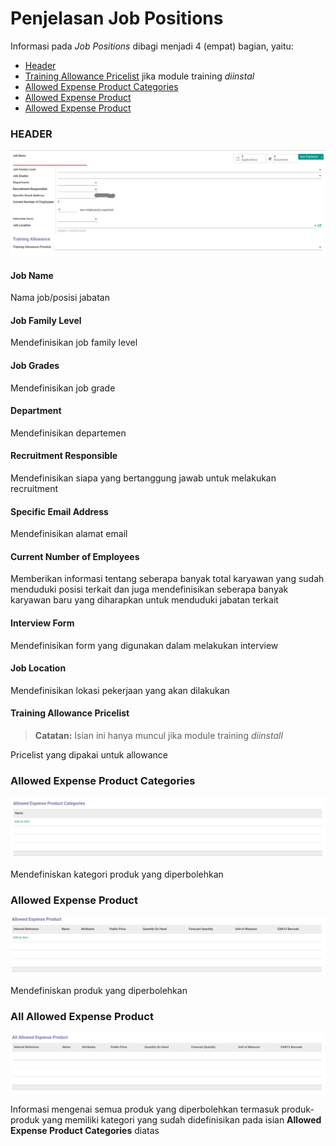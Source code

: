 # Penjelasan Job Positions

Informasi pada *Job Positions* dibagi menjadi 4 (empat) bagian, yaitu:

* [Header](#bagian-header)
* [Training Allowance Pricelist](#field-pricelist) jika module training *diinstal*
* [Allowed Expense Product Categories](#bagian-allowed-expense-product-categories)
* [Allowed Expense Product](#bagian-allowed-expense-product)
* [Allowed Expense Product](#bagian-all-allowed-expense-product)

### <a name="bagian-header">HEADER</a>

![](../../img/job-positions/header.png)

#### <a name="field-name">Job Name</a>

Nama job/posisi jabatan

#### <a name="field-family-level-id">Job Family Level</a>

Mendefinisikan job family level

#### <a name="field-grade-id">Job Grades</a>

Mendefinisikan job grade

#### <a name="field-department-id">Department</a>

Mendefinisikan departemen

#### <a name="field-user-id">Recruitment Responsible</a>

Mendefinisikan siapa yang bertanggung jawab untuk melakukan recruitment

#### <a name="field-alias-name">Specific Email Address</a>

Mendefinisikan alamat email

#### <a name="field-no-of-employee">Current Number of Employees</a>

Memberikan informasi tentang seberapa banyak total karyawan yang sudah menduduki posisi terkait dan juga mendefinisikan seberapa banyak karyawan baru yang diharapkan untuk menduduki jabatan terkait

#### <a name="field-interview-form">Interview Form</a>

Mendefinisikan form yang digunakan dalam melakukan interview

#### <a name="field-job-location">Job Location</a>

Mendefinisikan lokasi pekerjaan yang akan dilakukan

#### <a name="field-pricelist">Training Allowance Pricelist</a>
>**Catatan:** Isian ini hanya muncul jika module training *diinstall*

Pricelist yang dipakai untuk allowance

### <a name="bagian-allowed-expense-product-categories">Allowed Expense Product Categories</a>

![](../../img/job-positions/allowed-expense-product-categories.png)

Mendefiniskan kategori produk yang diperbolehkan

### <a name="bagian-allowed-expense-product">Allowed Expense Product</a>

![](../../img/job-positions/allowed-expense-product.png)

Mendefiniskan produk yang diperbolehkan

### <a name="bagian-all-allowed-expense-product">All Allowed Expense Product</a>

![](../../img/job-positions/all-allowed-expense-product.png)

Informasi mengenai semua produk yang diperbolehkan termasuk produk-produk yang memiliki kategori yang sudah didefinisikan pada isian **Allowed Expense Product Categories** diatas
